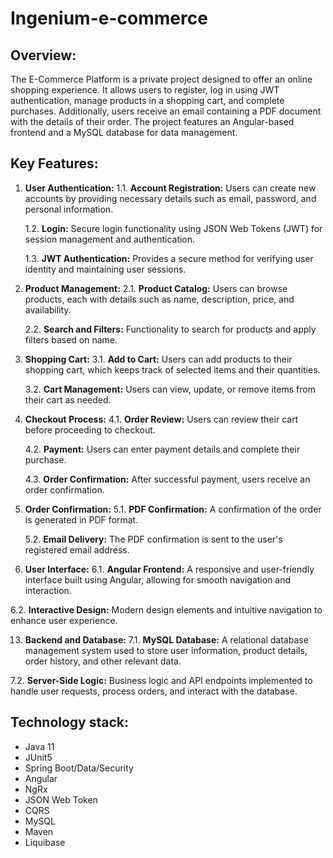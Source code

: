# Ingenium-e-commerce

## Overview: 
The E-Commerce Platform is a private project designed to offer an online shopping experience. It allows users to register, log in using JWT authentication, manage products in a shopping cart, and complete purchases. Additionally, users receive an email containing a PDF document with the details of their order. The project features an Angular-based frontend and a MySQL database for data management.

## Key Features:

1. **User Authentication:**
   1.1. **Account Registration:** Users can create new accounts by providing necessary details such as email, password, and personal information.
   
   1.2. **Login:** Secure login functionality using JSON Web Tokens (JWT) for session management and authentication.
   
   1.3. **JWT Authentication:** Provides a secure method for verifying user identity and maintaining user sessions.

3. **Product Management:**
   2.1. **Product Catalog:** Users can browse products, each with details such as name, description, price, and availability.
   
   2.2. **Search and Filters:** Functionality to search for products and apply filters based on name.

5. **Shopping Cart:**
   3.1. **Add to Cart:** Users can add products to their shopping cart, which keeps track of selected items and their quantities.
   
   3.2. **Cart Management:** Users can view, update, or remove items from their cart as needed.

7. **Checkout Process:**
   4.1. **Order Review:** Users can review their cart before proceeding to checkout.
   
   4.2. **Payment:** Users can enter payment details and complete their purchase.
   
   4.3. **Order Confirmation:** After successful payment, users receive an order confirmation.

9. **Order Confirmation:**
   5.1. **PDF Confirmation:** A confirmation of the order is generated in PDF format.
   
   5.2. **Email Delivery:** The PDF confirmation is sent to the user's registered email address.

11. **User Interface:**
   6.1. **Angular Frontend:** A responsive and user-friendly interface built using Angular, allowing for smooth navigation and interaction.
    
   6.2. **Interactive Design:** Modern design elements and intuitive navigation to enhance user experience.

13. **Backend and Database:**
   7.1. **MySQL Database:** A relational database management system used to store user information, product details, order history, and other relevant data.
    
   7.2. **Server-Side Logic:** Business logic and API endpoints implemented to handle user requests, process orders, and interact with the database.

## Technology stack: 
* Java 11
* JUnit5
* Spring Boot/Data/Security
* Angular
* NgRx
* JSON Web Token
* CQRS
* MySQL
* Maven
* Liquibase
